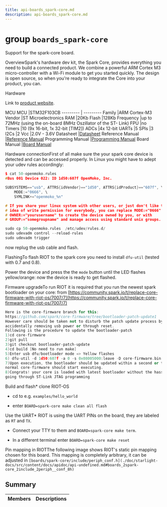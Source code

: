 ```yaml
---
title: api-boards_spark-core.md
description: api-boards_spark-core.md
---
```

# group `boards_spark-core` 

Support for the spark-core board.

OverviewSpark's hardware dev kit, the Spark Core, provides everything you need to build a connected product. We combine a powerful ARM Cortex M3 micro-controller with a Wi-Fi module to get you started quickly. The design is open source, so when you're ready to integrate the Core into your product, you can.

Hardware

Link to [product website](http://docs.spark.io/hardware/).

MCU
MCU   |STM32F103CB
--------- | ---------
Family   |ARM Cortex-M3
Vendor   |ST Microelectronics
RAM   |20Kb
Flash   |128Kb
Frequency   |up to 72MHz (using the on-board 8MHz Oszillator of the ST- Link)
FPU   |no
Timers   |10 (9x 16-bit, 1x 32-bit [TIM2])
ADCs   |4x 12-bit
UARTs   |5
SPIs   |3
I2Cs   |2
Vcc   |2.0V - 3.6V
Datasheet   |[Datasheet](https://github.com/spark/core/blob/master/Datasheets/ST_STM32F103CB.pdf)
Reference Manual   |[Reference Manual](xxx)
Programming Manual   |[Programming Manual](xxx)
Board Manual   |[Board Manual](http://docs.spark.io/hardware/)

Hardware connectionFirst of all make sure the your spark core device is detected and can be accessed properly. In Linux you might have to adept your udev rules accordingly:

```cpp
$ cat 50-openmoko.rules
#Bus 001 Device 022: ID 1d50:607f OpenMoko, Inc.

SUBSYSTEMS=="usb", ATTRS{idVendor}=="1d50", ATTRS{idProduct}=="607f", \
    MODE:="0666", \
    SYMLINK+="openmoko_%n"

# If you share your linux system with other users, or just don't like the
# idea of write permission for everybody, you can replace MODE:="0666" with
# OWNER:="yourusername" to create the device owned by you, or with
# GROUP:="somegroupname" and manage access using standard unix groups.

sudo cp 50-openmoko.rules  /etc/udev/rules.d/
sudo udevadm control --reload-rules
sudo udevadm trigger
```

now replug the usb cable and flash.

FlashingTo flash RIOT to the spark core you need to install `dfu-util` (tested with 0.7 and 0.8).

Power the device and press the the `mode` button until the LED flashes yellow/orange: now the device is ready to get flashed.

Firmware upgradeTo run RIOT it is required that you run the newest spark bootloader on your core: from [https://community.spark.io/t/replace-core-firmware-with-riot-os/7007/7](https://community.spark.io/t/replace-core-firmware-with-riot-os/7007/7)

```cpp
Here is the core-firmware branch for this:
https://github.com/spark/core-firmware/tree/bootloader-patch-update1
However care should be taken not to disturb the patch update process by
accidentally removing usb power or through reset.
Following is the procedure to update the bootloader-patch
1)cd core-firmware
2)git pull
3)git checkout bootloader-patch-update
4)cd build [No need to run make]
5)Enter usb dfu/bootloader mode => Yellow flashes
6) dfu-util -d 1d50:607f -a 0 -s 0x08005000:leave -D core-firmware.bin
7)Upon execution, the bootloader should be updated within a second or two and
normal core-firmware should start executing.
8)Congrats! your core is loaded with latest bootloader without the hassle of
going through ST-Link JTAG programming
```

Build and flash* clone RIOT-OS

* cd to e.g. `examples/hello_world`

* enter `BOARD=spark-core make clean all flash`

Use the UART* RIOT is using the UART PINs on the board, they are labeled as `RT` and `TX`.

* Connect your TTY to them and `BOARD=spark-core make term`.

* In a different terminal enter `BOARD=spark-core make reset`

Pin mapping in RIOTThe following image shows RIOT's static pin mapping chosen for this board. This mapping is completely arbitrary, it can be adjusted in `[boards/spark-core/include/periph_conf.h](./doc/starlight-docs/src/content/docs/apidoc/api-undefined.md#boards_2spark-core_2include_2periph__conf_8h)`

## Summary

 Members                        | Descriptions                                
--------------------------------|---------------------------------------------

